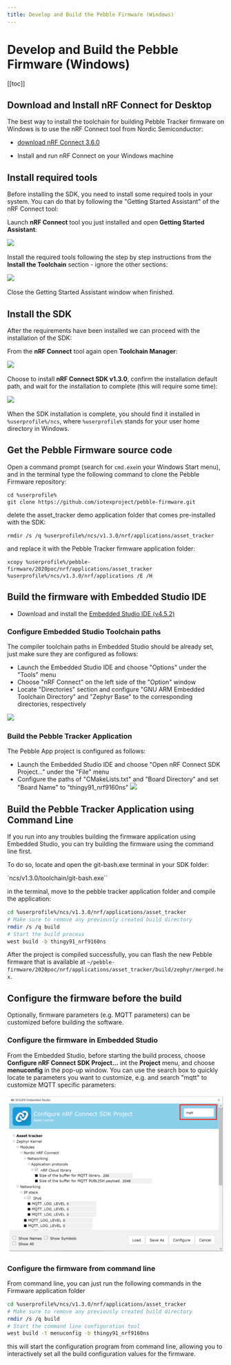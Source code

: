 ```yaml
---
title: Develop and Build the Pebble Firmware (Windows)
---
```


# Develop and Build the Pebble Firmware (Windows)

[[toc]]

## Download and Install nRF Connect for Desktop

The best way to install the toolchain for building Pebble Tracker firmware on Windows is to use the nRF Connect tool from Nordic Semiconductor:

- [download nRF Connect 3.6.0](https://www.nordicsemi.com/-/media/Software-and-other-downloads/Desktop-software/nRF-Connect-for-Desktop/3-6-0/nrfconnectsetup360ia32.exe)

- Install and run nRF Connect on your Windows machine

## Install required tools

Before installing the SDK, you need to install some required tools in your system. You can do that by following the "Getting Started Assistant" of the nRF Connect tool:

Launch **nRF Connect** tool you just installed and open **Getting Started Assistant**:

![](/img/developer/pebble-sdk/firmware_fig2.png)

Install the required tools following the step by step instructions from the **Install the Toolchain** section - ignore the other sections:

![](/img/developer/pebble-sdk/firmware_fig3.png)

Close the Getting Started Assistant window when finished.

## Install the SDK

After the requirements have been installed we can proceed with the installation of the SDK:

From the **nRF Connect** tool again open **Toolchain Manager**:

![](/img/developer/pebble-sdk/firmware_fig4.png)

Choose to install **nRF Connect SDK v1.3.0**, confirm the installation default path, and wait for the installation to complete (this will require some time):

![](/img/developer/pebble-sdk/firmware_fig5.png)

When the SDK installation is complete, you should find it installed in `%userprofile%/ncs`, where `%userprofile%` stands for your user home directory in Windows.

## Get the Pebble Firmware source code

Open a command prompt (search for `cmd.exe`in your Windows Start menu), and in the terminal type the following command to clone the Pebble Firmware repository:

```
cd %userprofile%
git clone https://github.com/iotexproject/pebble-firmware.git
```

delete the asset_tracker demo application folder that comes pre-installed with the SDK:

```
rmdir /s /q %userprofile%/ncs/v1.3.0/nrf/applications/asset_tracker
```

and replace it with the Pebble Tracker firmware application folder:

```
xcopy %userprofile%/pebble-firmware/2020poc/nrf/applications/asset_tracker %userprofile%/ncs/v1.3.0/nrf/applications /E /H
```

## Build the firmware with Embedded Studio IDE

- Download and install the [Embedded Studio IDE (v4.5.2)](https://www.segger.com/downloads/embedded-studio/Setup_EmbeddedStudio_ARM_v452_win_x64.exe)

### Configure Embedded Studio Toolchain paths

The compiler toolchain paths in Embedded Studio should be already set, just make sure they are configured as follows:

- Launch the Embedded Studio IDE and choose "Options" under the "Tools" menu
- Choose "nRF Connect" on the left side of the "Option" window
- Locate "Directories" section and configure "GNU ARM Embedded Toolchain Directory" and "Zephyr Base" to the corresponding directories, respectively

![](/img/developer/pebble-sdk/firmware_fig6.png)

### Build the Pebble Tracker Application

The Pebble App project is configured as follows:

- Launch the Embedded Studio IDE and choose "Open nRF Connect SDK Project..." under the "File" menu
- Configure the paths of "CMakeLists.txt" and "Board Directory" and set "Board Name" to "thingy91_nrf9160ns"
  ![](/img/developer/pebble-sdk/firmware_fig7.png)

## Build the Pebble Tracker Application using Command Line

If you run into any troubles building the firmware application using Embedded Studio, you can try building the firmware using the command line first.

To do so, locate and open the git-bash.exe terminal in your SDK folder:

`ncs/v1.3.0/toolchain/git-bash.exe``

in the terminal, move to the pebble tracker application folder and compile the application:

```sh
cd %userprofile%/ncs/v1.3.0/nrf/applications/asset_tracker
# Make sure to remove any previously created build directory
rmdir /s /q build
# Start the build process
west build -b thingy91_nrf9160ns
```

After the project is compiled successfully, you can flash the new Pebble firmware that is available at `~/pebble-firmware/2020poc/nrf/applications/asset_tracker/build/zephyr/merged.hex`.

## Configure the firmware before the build

Optionally, firmware parameters (e.g. MQTT parameters) can be customized before building the software.

### Configure the firmware in Embedded Studio

From the Embedded Studio, before starting the build process, choose **Configure nRF Connect SDK Project...** int the **Project** menu, and choose **menuconfig** in the pop-up window. You can use the search box to quickly locate te parameters you want to customize, e.g. and search "mqtt" to customize MQTT specific parameters:

![](/img/developer/pebble-sdk/firmware_fig8.png)

### Configure the firmware from command line

From command line, you can just run the following commands in the Firmware application folder

```sh
cd %userprofile%/ncs/v1.3.0/nrf/applications/asset_tracker
# Make sure to remove any previously created build directory
rmdir /s /q build
# Start the command line configuration tool
west build -t menuconfig -b thingy91_nrf9160ns
```

this will start the configuration program from command line, allowing you to interactively set all the build configuration values for the firmware.
